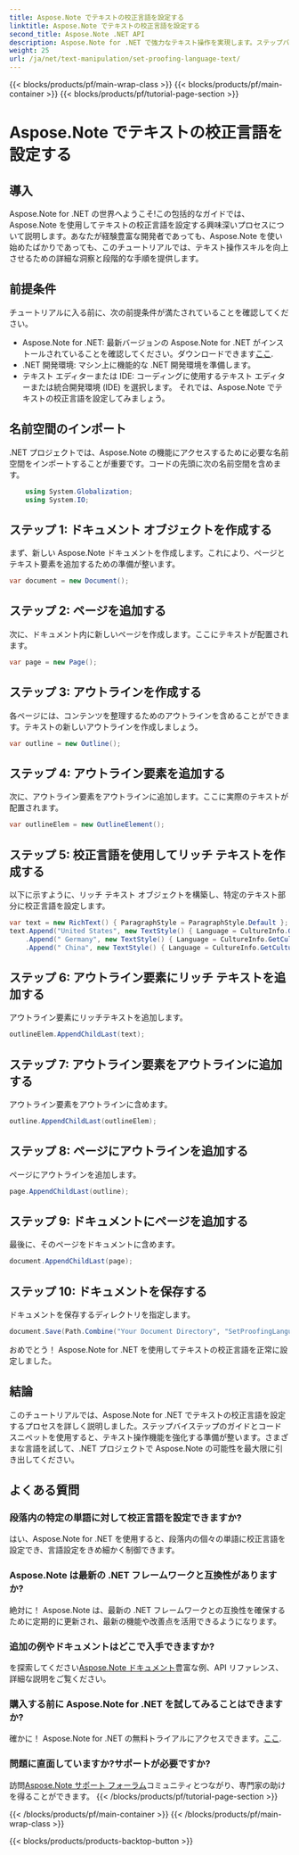 ```yaml
---
title: Aspose.Note でテキストの校正言語を設定する
linktitle: Aspose.Note でテキストの校正言語を設定する
second_title: Aspose.Note .NET API
description: Aspose.Note for .NET で強力なテキスト操作を実現します。ステップバイステップのガイダンスに従って、校正言語を簡単に設定できます。今すぐ .NET プロジェクトを強化してください。
weight: 25
url: /ja/net/text-manipulation/set-proofing-language-text/
---
```


{{< blocks/products/pf/main-wrap-class >}}
{{< blocks/products/pf/main-container >}}
{{< blocks/products/pf/tutorial-page-section >}}

# Aspose.Note でテキストの校正言語を設定する

## 導入
Aspose.Note for .NET の世界へようこそ!この包括的なガイドでは、Aspose.Note を使用してテキストの校正言語を設定する興味深いプロセスについて説明します。あなたが経験豊富な開発者であっても、Aspose.Note を使い始めたばかりであっても、このチュートリアルでは、テキスト操作スキルを向上させるための詳細な洞察と段階的な手順を提供します。
## 前提条件
チュートリアルに入る前に、次の前提条件が満たされていることを確認してください。
- Aspose.Note for .NET: 最新バージョンの Aspose.Note for .NET がインストールされていることを確認してください。ダウンロードできます[ここ](https://releases.aspose.com/note/net/).
- .NET 開発環境: マシン上に機能的な .NET 開発環境を準備します。
- テキスト エディターまたは IDE: コーディングに使用するテキスト エディターまたは統合開発環境 (IDE) を選択します。
それでは、Aspose.Note でテキストの校正言語を設定してみましょう。
## 名前空間のインポート
.NET プロジェクトでは、Aspose.Note の機能にアクセスするために必要な名前空間をインポートすることが重要です。コードの先頭に次の名前空間を含めます。
```csharp
    using System.Globalization;
    using System.IO;
```
## ステップ 1: ドキュメント オブジェクトを作成する
まず、新しい Aspose.Note ドキュメントを作成します。これにより、ページとテキスト要素を追加するための準備が整います。
```csharp
var document = new Document();
```
## ステップ 2: ページを追加する
次に、ドキュメント内に新しいページを作成します。ここにテキストが配置されます。
```csharp
var page = new Page();
```
## ステップ 3: アウトラインを作成する
各ページには、コンテンツを整理するためのアウトラインを含めることができます。テキストの新しいアウトラインを作成しましょう。
```csharp
var outline = new Outline();
```
## ステップ 4: アウトライン要素を追加する
次に、アウトライン要素をアウトラインに追加します。ここに実際のテキストが配置されます。
```csharp
var outlineElem = new OutlineElement();
```
## ステップ 5: 校正言語を使用してリッチ テキストを作成する
以下に示すように、リッチ テキスト オブジェクトを構築し、特定のテキスト部分に校正言語を設定します。
```csharp
var text = new RichText() { ParagraphStyle = ParagraphStyle.Default };
text.Append("United States", new TextStyle() { Language = CultureInfo.GetCultureInfo("en-US") })
    .Append(" Germany", new TextStyle() { Language = CultureInfo.GetCultureInfo("de-DE") })
    .Append(" China", new TextStyle() { Language = CultureInfo.GetCultureInfo("zh-CN") });
```
## ステップ 6: アウトライン要素にリッチ テキストを追加する
アウトライン要素にリッチテキストを追加します。
```csharp
outlineElem.AppendChildLast(text);
```
## ステップ 7: アウトライン要素をアウトラインに追加する
アウトライン要素をアウトラインに含めます。
```csharp
outline.AppendChildLast(outlineElem);
```
## ステップ 8: ページにアウトラインを追加する
ページにアウトラインを追加します。
```csharp
page.AppendChildLast(outline);
```
## ステップ 9: ドキュメントにページを追加する
最後に、そのページをドキュメントに含めます。
```csharp
document.AppendChildLast(page);
```
## ステップ 10: ドキュメントを保存する
ドキュメントを保存するディレクトリを指定します。
```csharp
document.Save(Path.Combine("Your Document Directory", "SetProofingLanguageForText.one"));
```
おめでとう！ Aspose.Note for .NET を使用してテキストの校正言語を正常に設定しました。
## 結論
このチュートリアルでは、Aspose.Note for .NET でテキストの校正言語を設定するプロセスを詳しく説明しました。ステップバイステップのガイドとコード スニペットを使用すると、テキスト操作機能を強化する準備が整います。さまざまな言語を試して、.NET プロジェクトで Aspose.Note の可能性を最大限に引き出してください。

## よくある質問
### 段落内の特定の単語に対して校正言語を設定できますか?
はい、Aspose.Note for .NET を使用すると、段落内の個々の単語に校正言語を設定でき、言語設定をきめ細かく制御できます。
### Aspose.Note は最新の .NET フレームワークと互換性がありますか?
絶対に！ Aspose.Note は、最新の .NET フレームワークとの互換性を確保するために定期的に更新され、最新の機能や改善点を活用できるようになります。
### 追加の例やドキュメントはどこで入手できますか?
を探索してください[Aspose.Note ドキュメント](https://reference.aspose.com/note/net/)豊富な例、API リファレンス、詳細な説明をご覧ください。
### 購入する前に Aspose.Note for .NET を試してみることはできますか?
確かに！ Aspose.Note for .NET の無料トライアルにアクセスできます。[ここ](https://releases.aspose.com/).
### 問題に直面していますか?サポートが必要ですか?
訪問[Aspose.Note サポート フォーラム](https://forum.aspose.com/c/note/28)コミュニティとつながり、専門家の助けを得ることができます。
{{< /blocks/products/pf/tutorial-page-section >}}

{{< /blocks/products/pf/main-container >}}
{{< /blocks/products/pf/main-wrap-class >}}

{{< blocks/products/products-backtop-button >}}

